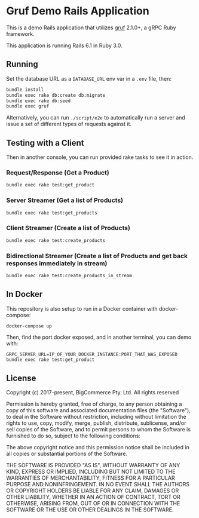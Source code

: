 # Gruf Demo Rails Application

This is a demo Rails application that utilizes [gruf](https://github.com/bigcommerce/gruf) 2.1.0+, a gRPC Ruby framework.

This application is running Rails 6.1 in Ruby 3.0.

## Running

Set the database URL as a `DATABASE_URL` env var in a `.env` file, then:

```bash
bundle install
bundle exec rake db:create db:migrate
bundle exec rake db:seed
bundle exec gruf
``` 

Alternatively, you can run `./script/e2e` to automatically run a server and issue a set of different types
of requests against it.

## Testing with a Client

Then in another console, you can run provided rake tasks to see it in action.

### Request/Response (Get a Product)

```bash
bundle exec rake test:get_product
```

### Server Streamer (Get a list of Products)

```bash
bundle exec rake test:get_products
```

### Client Streamer (Create a list of Products)

```bash
bundle exec rake test:create_products
```

### Bidirectional Streamer (Create a list of Products and get back responses immediately in stream)

```bash
bundle exec rake test:create_products_in_stream
```

## In Docker

This repository is also setup to run in a Docker container with docker-compose:

```bash
docker-compose up
```

Then, find the port docker exposed, and in another terminal, you can demo with:

```
GRPC_SERVER_URL=IP_OF_YOUR_DOCKER_INSTANCE:PORT_THAT_WAS_EXPOSED bundle exec rake test:get_product
```

## License

Copyright (c) 2017-present, BigCommerce Pty. Ltd. All rights reserved 

Permission is hereby granted, free of charge, to any person obtaining a copy of this software and associated 
documentation files (the "Software"), to deal in the Software without restriction, including without limitation the 
rights to use, copy, modify, merge, publish, distribute, sublicense, and/or sell copies of the Software, and to permit 
persons to whom the Software is furnished to do so, subject to the following conditions:

The above copyright notice and this permission notice shall be included in all copies or substantial portions of the 
Software.

THE SOFTWARE IS PROVIDED "AS IS", WITHOUT WARRANTY OF ANY KIND, EXPRESS OR IMPLIED, INCLUDING BUT NOT LIMITED TO THE 
WARRANTIES OF MERCHANTABILITY, FITNESS FOR A PARTICULAR PURPOSE AND NONINFRINGEMENT. IN NO EVENT SHALL THE AUTHORS OR 
COPYRIGHT HOLDERS BE LIABLE FOR ANY CLAIM, DAMAGES OR OTHER LIABILITY, WHETHER IN AN ACTION OF CONTRACT, TORT OR 
OTHERWISE, ARISING FROM, OUT OF OR IN CONNECTION WITH THE SOFTWARE OR THE USE OR OTHER DEALINGS IN THE SOFTWARE.
